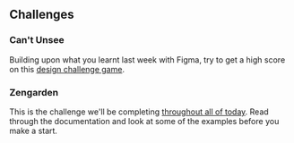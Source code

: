 ## Challenges

### Can't Unsee

Building upon what you learnt last week with Figma, try to get a high score on this [design challenge game](https://cantunsee.space/).

### Zengarden

This is the challenge we'll be completing [throughout all of today](http://www.csszengarden.com/). Read through the documentation and look at some of the examples before you make a start.